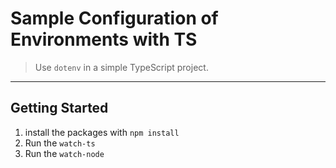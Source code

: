 # Sample Configuration of Environments with TS
 > Use `dotenv` in a simple TypeScript project. 
 ---

## Getting Started

1. install the packages with `npm install` 
2. Run the `watch-ts`
3. Run the `watch-node`
